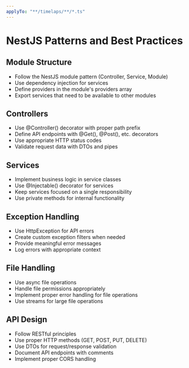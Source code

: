 ```yaml
---
applyTo: "**/timelaps/**/*.ts"
---
```

# NestJS Patterns and Best Practices

## Module Structure
- Follow the NestJS module pattern (Controller, Service, Module)
- Use dependency injection for services
- Define providers in the module's providers array
- Export services that need to be available to other modules

## Controllers
- Use @Controller() decorator with proper path prefix
- Define API endpoints with @Get(), @Post(), etc. decorators
- Use appropriate HTTP status codes
- Validate request data with DTOs and pipes

## Services
- Implement business logic in service classes
- Use @Injectable() decorator for services
- Keep services focused on a single responsibility
- Use private methods for internal functionality

## Exception Handling
- Use HttpException for API errors
- Create custom exception filters when needed
- Provide meaningful error messages
- Log errors with appropriate context

## File Handling
- Use async file operations
- Handle file permissions appropriately
- Implement proper error handling for file operations
- Use streams for large file operations

## API Design
- Follow RESTful principles
- Use proper HTTP methods (GET, POST, PUT, DELETE)
- Use DTOs for request/response validation
- Document API endpoints with comments
- Implement proper CORS handling
